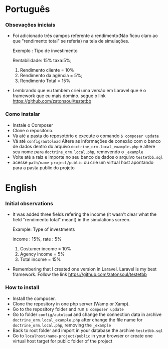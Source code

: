# Português


### Obsevações iniciais
- Foi adicionado três campos referente a rendimento(Não ficou claro ao que "rendimento total" se referia) na tela de simulações.

	Exemplo : Tipo de investimento

	Rentabilidade: 15%
	taxa:5%;

	1. Rendimento cliente = 10%
	2. Rendimento da agência = 5%;
	3. Rendimento Total = 15%

- Lembrando que eu também criei uma versão em Laravel que é o framework que eu mais domino. segue o link https://github.com/zatonsoul/testetbb

### Como instalar
- Instale o Composer
- Clone o repositório.
- Vá até a pasta do reposotório e execute o comando ```$ composer update ```
- Vá até ```config/autoload``` Altere as informações de conexão com o banco de dados dentro do arquivo ```doctrine_orm.local_example.php``` e altere seu nome para ```doctrine_orm.local.php```, removendo o ```_example```
- Volte até a raiz e importe no seu banco de dados o arquivo ```testetbb.sql```
- acesse ```path/name-project/public``` ou crie um virtual host apontando para a pasta public do projeto

# English
### Initial observations
- It was added three fields refering the income (it wasn't clear what the field "rendimento total" meant) in the simulations screen.

	Example: Type of investments
    
    income : 15%, rate : 5%
    
    1. Costumer income = 10%
    2. Agency income = 5%
    3. Total income = 15%
 
 - Remembering that I created one version in Laravel. Laravel is my best framework. Follow the link https://github.com/zatonsoul/testetbb

### How to install
- Install the composer.
- Clone the repository in one php server (Wamp or Xamp).
- Go to the repository folder and run ```$ composer update ```
- Go to folder ```config/autoload``` and change the connection data in archive ```doctrine_orm.local_example.php``` after change the file name for ```doctrine_orm.local.php```, removing the ```_example```
- Back to root folder and import in your database the archive ```testetbb.sql```
- Go to ```localhost/name-project/public``` in your browser or create one virtual host target for public folder of the project
